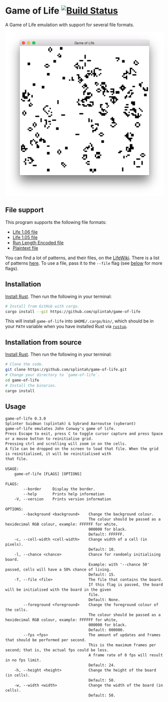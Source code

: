 # Game of Life [![Build Status](https://travis-ci.org/splintah/game-of-life.svg?branch=master)](https://travis-ci.org/splintah/game-of-life)

A Game of Life emulation with support for several file formats.

![Window Demo](./window-demo.png)

## File support

This program supports the following file formats:

- [Life 1.06 file](http://www.conwaylife.com/wiki/Life_1.06)
- [Life 1.05 file](http://www.conwaylife.com/wiki/Life_1.05)
- [Run Length Encoded file](http://www.conwaylife.com/wiki/Run_Length_Encoded)
- [Plaintext file](http://www.conwaylife.com/wiki/Plaintext)

You can find a lot of patterns, and their files, on the [LifeWiki](http://www.conwaylife.com/wiki).
There is a list of patterns [here](http://www.conwaylife.com/wiki/Category:Patterns).
To use a file, pass it to the `--file` flag (see [below](#usage) for more flags).

## Installation

[Install Rust](https://www.rust-lang.org/en-US/). Then run the following in your terminal:

```bash
# Install from GitHub with cargo.
cargo install --git https://github.com/splintah/game-of-life
```

This will install `game-of-life` into `$HOME/.cargo/bin/`, which should be in your `PATH` variable when you have installed Rust via [`rustup`](https://rustup.rs).

## Installation from source

[Install Rust](https://www.rust-lang.org/en-US/). Then run the following in your terminal:

```bash
# Clone the code.
git clone https://github.com/splintah/game-of-life.git
# Change your directory to `game-of-life`.
cd game-of-life
# Install the binaries.
cargo install
```

## Usage

```text
game-of-life 0.3.0
Splinter Suidman (splintah) & Sybrand Aarnoutse (syberant)
game-of-life emulates John Conway's game of life.
Press Escape to exit, press C to toggle cursor capture and press Space or a mouse button to reinitialise grid.
Pressing ctrl and scrolling will zoom in on the cells.
A file can be dropped on the screen to load that file. When the grid is reinitialised, it will be reinitialised with
that file.

USAGE:
    game-of-life [FLAGS] [OPTIONS]

FLAGS:
        --border     Display the border.
        --help       Prints help information
    -V, --version    Prints version information

OPTIONS:
        --background <background>    Change the background colour.
                                     The colour should be passed as a hexidecimal RGB colour, example: FFFFFF for white,
                                     000000 for black.
                                     Default: FFFFFF.
    -c, --cell-width <cell-width>    Change width of a cell (in pixels).
                                     Default: 10.
    -l, --chance <chance>            Chance for randomly initialising board.
                                     Example: with '--chance 50' passed, cells will have a 50% chance of living.
                                     Default: 15.
    -f, --file <file>                The file that contains the board.
                                     If this flag is passed, the board will be initialised with the board in the given
                                     file.
                                     Default: None.
        --foreground <foreground>    Change the foreground colour of the cells.
                                     The colour should be passed as a hexidecimal RGB colour, example: FFFFFF for white,
                                     000000 for black.
                                     Default: 000000.
        --fps <fps>                  The amount of updates and frames that should be performed per second.
                                     This is the maximum frames per second; that is, the actual fps could be less.
                                     A frame rate of 0 fps will result in no fps limit.
                                     Default: 24.
    -h, --height <height>            Change the height of the board (in cells).
                                     Default: 50.
    -w, --width <width>              Change the width of the board (in cells).
                                     Default: 50.

```
